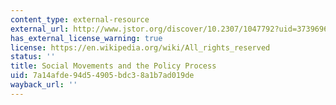 ```yaml
---
content_type: external-resource
external_url: http://www.jstor.org/discover/10.2307/1047792?uid=3739696&uid=2&uid=4&uid=3739256&sid=21102189517611
has_external_license_warning: true
license: https://en.wikipedia.org/wiki/All_rights_reserved
status: ''
title: Social Movements and the Policy Process
uid: 7a14afde-94d5-4905-bdc3-8a1b7ad019de
wayback_url: ''
---
```

